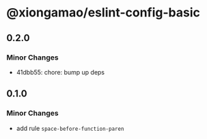 # @xiongamao/eslint-config-basic

## 0.2.0

### Minor Changes

- 41dbb55: chore: bump up deps

## 0.1.0

### Minor Changes

- add rule `space-before-function-paren`
